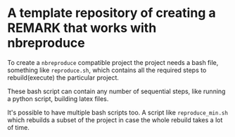 # A template repository of creating a REMARK that works with nbreproduce

To create a `nbreproduce` compatible project the project needs a bash file, something like `reproduce.sh`, which contains all the required steps to rebuild(execute) the particular project.

These bash script can contain any number of sequential steps, like running a python script, building latex files.


It's possible to have multiple bash scripts too. A script like `reproduce_min.sh` which rebuilds a subset of the project in case the whole rebuild takes a lot of time.
